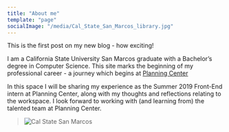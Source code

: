 ```yaml
---
title: "About me"
template: "page"
socialImage: "/media/Cal_State_San_Marcos_library.jpg"
---
```


This is the first post on my new blog - how exciting!

I am a California State University San Marcos graduate with a Bachelor’s degree in Computer Science. This site marks the beginning of my professional career - a journey which begins at <a href="https://planning.center">Planning Center</a>

In this space I will be sharing my experience as the Summer 2019 Front-End intern at Planning Center, along with my thoughts and reflections relating to the workspace. I look forward to working with (and learning from) the talented team at Planning Center.

> ![Cal State San Marcos](./Cal_State_San_Marcos_library.jpg)
